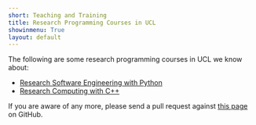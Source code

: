 ```yaml
---
short: Teaching and Training
title: Research Programming Courses in UCL
showinmenu: True
layout: default
---
```


The following are some research programming courses in UCL we know about:

* [Research Software Engineering with Python](http://development.rc.ucl.ac.uk/training/engineering)
* [Research Computing with C++](http://development.rc.ucl.ac.uk/training/rcwithcpp/)

If you are aware of any more, please send a pull request
against [this page](https://github.com/UCLProgrammingHub/web/blob/master/teaching/index.md) on GitHub.
